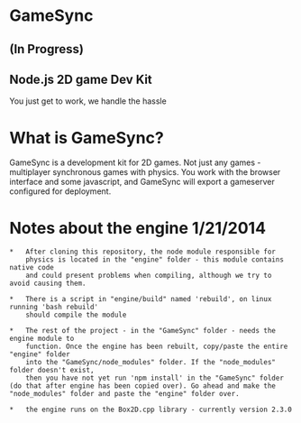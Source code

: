GameSync
========

(In Progress)
---

Node.js 2D game Dev Kit
---

You just get to work, we handle the hassle


What is GameSync?
===

GameSync is a development kit for 2D games. Not just any games - multiplayer synchronous games with physics. You work with the browser interface and some javascript, and GameSync will export a gameserver configured for deployment.

Notes about the engine 1/21/2014
===

	*	After cloning this repository, the node module responsible for
		physics is located in the "engine" folder - this module contains native code
		and could present problems when compiling, although we try to avoid causing them.

	*	There is a script in "engine/build" named 'rebuild', on linux running 'bash rebuild'
		should compile the module

	*	The rest of the project - in the "GameSync" folder - needs the engine module to 
		function. Once the engine has been rebuilt, copy/paste the entire "engine" folder
		into the "GameSync/node_modules" folder. If the "node_modules" folder doesn't exist,
		then you have not yet run 'npm install' in the "GameSync" folder (do that after engine has been copied over). Go ahead and make the "node_modules" folder and paste the "engine" folder over. 

	*	the engine runs on the Box2D.cpp library - currently version 2.3.0


